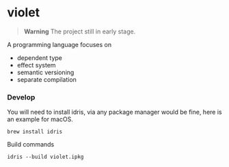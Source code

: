 # violet

> **Warning** The project still in early stage.

A programming language focuses on

- dependent type
- effect system
- semantic versioning
- separate compilation

### Develop

You will need to install idris, via any package manager would be fine, here is an example for macOS.

```shell
brew install idris
```

Build commands

```shell
idris --build violet.ipkg
```
